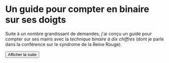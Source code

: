 # Un guide pour compter en binaire sur ses doigts

Suite à un nombre grandissant de demandes, j'ai conçu un guide pour compter sur ses mains avec la *technique binaire à dix chiffres* (dont je parle dans la conférence sur le syndrome de la Reine Rouge).


<div class="comptage plus">
<button id="suitecomptage">Afficher la suite</button>
</div>
  


  <style>
    .comptage div{
      display:inline-grid;
      grid-template-areas:
       "maing maind"
       "caption caption"
       ;
      border:1px solid black;
      margin:10px;

    }
    .comptage img{
    
      width:80px;
     filter: contrast(70%) grayscale(100%) !important;
     margin:0;
    }
    .comptage span{
      grid-area: caption;
      text-align:center;  
    }
    .comptage {
    text-align:center;

      font-size: 9pt;
      display:flex;
      flex-direction:row;
      flex-wrap:wrap;
            gap:4px;
    }
  </style>
  

<script>
  function displayFirstSteps(n){
     let steps = document.querySelectorAll('.comptage .step');
     steps.forEach((s, i)=>{
     console.log(i)
        if(i>n){s.style.display='none';}
        else{s.style.display='inline-grid';}
      });
      if(n>= steps.length){
        document.getElementById('suitecomptage').style.display='none';
      }
      else{
        document.getElementById('suitecomptage').style.display='block';
      }
  }
  
  function createHandsElement(l,r){
     let n = l*32 + r;
     let div = document.createElement('div');
     div.classList.add('step');
     let img1 = document.createElement('img');             
     let img2 = document.createElement('img');
     let caption = document.createElement('span');
     div.appendChild(img1);
     div.appendChild(img2);
     div.appendChild(caption);
     img1.src="img/mains/main_g"+("000"+l).slice(-3)+".jpg";
     img2.src="img/mains/main_d"+("000"+r).slice(-3)+".jpg";
     caption.innerHTML = n;
     return div;
  }
  
  function createHandElementByNumber(n){
    let r = n%32;
    let l = (n-r)/32;
    return createHandsElement(l, r);
  }
  
  for(let i=0; i <1024; i++){
    document.querySelector('.comptage').insertBefore(createHandElementByNumber(i),document.getElementById('suitecomptage'))
  }
  stepCount = 10;
  displayFirstSteps(stepCount)
  document.getElementById('suitecomptage').addEventListener('click', ()=>{
    stepCount +=10;
    displayFirstSteps(stepCount)
  });

 
</script>

  
</html> 

